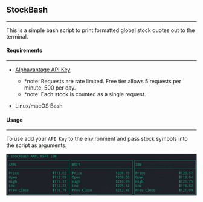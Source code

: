 ## StockBash
---

This is a simple bash script to print formatted global stock quotes out to the terminal.


#### Requirements
---
- [Alphavantage API Key](https://www.alphavantage.co/support/#api-key)
    - *note: Requests are rate limited. Free tier allows 5 requests per minute, 500 per day.
    - *note: Each stock is counted as a single request.
    
- Linux/macOS Bash

    
#### Usage
---

To use add your ```API Key``` to the environment and pass stock symbols into the script as arguments.

![Screenshots](terminal.png)